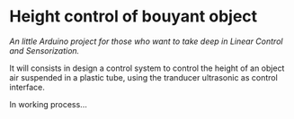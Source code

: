 # Height control of bouyant object

<i>An little Arduino project for those who want to take deep in Linear Control and Sensorization.</i>

It will consists in design a control system to control the height of an object air suspended in a plastic tube, using the tranducer ultrasonic as control interface.

In working process...
